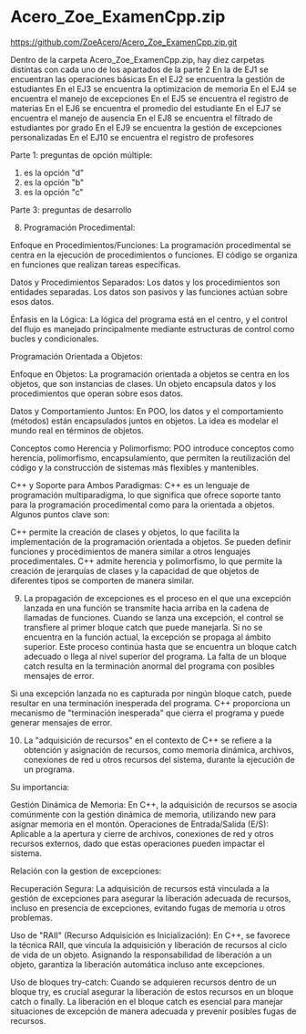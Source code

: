 # Acero_Zoe_ExamenCpp.zip

https://github.com/ZoeAcero/Acero_Zoe_ExamenCpp.zip.git

Dentro de la  carpeta Acero_Zoe_ExamenCpp.zip, hay diez carpetas distintas con cada uno de los apartados de la parte 2
En la de EJ1 se encuentran las operaciones básicas
En el EJ2 se encuentra la gestión de estudiantes
En el EJ3 se encuentra la optimizacion de memoria
En el EJ4 se encuentra el manejo de excepciones
En el EJ5 se encuentra el registro de materias
En el EJ6 se encuentra el promedio del estudiante
En el EJ7 se encuentra el manejo de ausencia
En el EJ8 se encuentra el filtrado de estudiantes por grado
En el EJ9 se encuentra la gestión de excepciones personalizadas
En el EJ10 se encuentra el registro de profesores







Parte 1: preguntas de opción múltiple:
1. es la opción "d"
2. es la opción "b"
3. es la opción "c"



Parte 3: preguntas de desarrollo

8. Programación Procedimental:

Enfoque en Procedimientos/Funciones: La programación procedimental se centra en la ejecución de procedimientos o funciones. El código se organiza en funciones que realizan tareas específicas.

Datos y Procedimientos Separados: Los datos y los procedimientos son entidades separadas. Los datos son pasivos y las funciones actúan sobre esos datos.

Énfasis en la Lógica: La lógica del programa está en el centro, y el control del flujo es manejado principalmente mediante estructuras de control como bucles y condicionales.

Programación Orientada a Objetos:

Enfoque en Objetos: La programación orientada a objetos se centra en los objetos, que son instancias de clases. Un objeto encapsula datos y los procedimientos que operan sobre esos datos.

Datos y Comportamiento Juntos: En POO, los datos y el comportamiento (métodos) están encapsulados juntos en objetos. La idea es modelar el mundo real en términos de objetos.

Conceptos como Herencia y Polimorfismo: POO introduce conceptos como herencia, polimorfismo, encapsulamiento, que permiten la reutilización del código y la construcción de sistemas más flexibles y mantenibles.

C++ y Soporte para Ambos Paradigmas:
C++ es un lenguaje de programación multiparadigma, lo que significa que ofrece soporte tanto para la programación procedimental como para la orientada a objetos. Algunos puntos clave son:

 C++ permite la creación de clases y objetos, lo que facilita la implementación de la programación orientada a objetos.
 Se pueden definir funciones y procedimientos de manera similar a otros lenguajes procedimentales.
 C++ admite herencia y polimorfismo, lo que permite la creación de jerarquías de clases y la capacidad de que objetos de diferentes tipos se comporten de manera similar.



 9. La propagación de excepciones es el proceso en el que una excepción lanzada en una función se transmite hacia arriba en la cadena de llamadas de funciones. Cuando se lanza una excepción, el control se transfiere al primer bloque catch que puede manejarla. Si no se encuentra en la función actual, la excepción se propaga al ámbito superior. Este proceso continúa hasta que se encuentra un bloque catch adecuado o llega al nivel superior del programa. La falta de un bloque catch resulta en la terminación anormal del programa con posibles mensajes de error.

 Si una excepción lanzada no es capturada por ningún bloque catch, puede resultar en una terminación inesperada del programa. C++ proporciona un mecanismo de "terminación inesperada" que cierra el programa y puede generar mensajes de error.



 10. La "adquisición de recursos" en el contexto de C++ se refiere a la obtención y asignación de recursos, como memoria dinámica, archivos, conexiones de red u otros recursos del sistema, durante la ejecución de un programa.

Su importancia:

 Gestión Dinámica de Memoria: En C++, la adquisición de recursos se asocia comúnmente con la gestión dinámica de memoria, utilizando new para asignar memoria en el montón.
Operaciones de Entrada/Salida (E/S): Aplicable a la apertura y cierre de archivos, conexiones de red y otros recursos externos, dado que estas operaciones pueden impactar el sistema.

Relación con la gestion de excepciones:

Recuperación Segura: La adquisición de recursos está vinculada a la gestión de excepciones para asegurar la liberación adecuada de recursos, incluso en presencia de excepciones, evitando fugas de memoria u otros problemas.

Uso de "RAII" (Recurso Adquisición es Inicialización): En C++, se favorece la técnica RAII, que vincula la adquisición y liberación de recursos al ciclo de vida de un objeto. Asignando la responsabilidad de liberación a un objeto, garantiza la liberación automática incluso ante excepciones.

Uso de bloques try-catch: Cuando se adquieren recursos dentro de un bloque try, es crucial asegurar la liberación de estos recursos en un bloque catch o finally. La liberación en el bloque catch es esencial para manejar situaciones de excepción de manera adecuada y prevenir posibles fugas de recursos.
